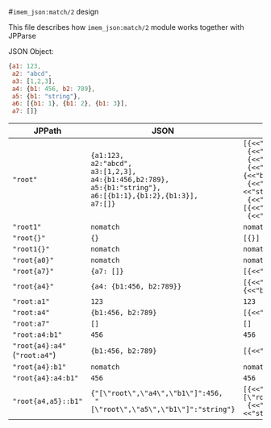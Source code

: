#`imem_json:match/2` design

This file describes how `imem_json:match/2` module works together with JPParse

JSON Object:

```javascript
{a1: 123,
 a2: "abcd",
 a3: [1,2,3],
 a4: {b1: 456, b2: 789},
 a5: {b1: "string"},
 a6: [{b1: 1}, {b1: 2}, {b1: 3}],
 a7: []}
```

JPPath | JSON | Proplist
--- | --- | ---
`"root"` |  `{a1:123,`<br>`a2:"abcd",`<br>`a3:[1,2,3],`<br>`a4:{b1:456,b2:789},`<br>`a5:{b1:"string"},`<br>`a6:[{b1:1},{b1:2},{b1:3}],`<br>`a7:[]}` | `[{<<"a1">>,123},`<br>` {<<"a2">>,<<"abcd">>},`<br>` {<<"a3">>,[1,2,3]},`<br>` {<<"a4">>,[{<<"b1">>,456},{<<"b2">>,789}]},`<br>` {<<"a5">>,[{<<"b1">>,<<"string">>}]},`<br>` {<<"a6">>,[[{<<"b1">>,1}],[{<<"b1">>,2}],[{<<"b1">>,3}]]},`<br>` {<<"a7">>,[]}]`
`"root1"` | `nomatch` | `nomatch`
`"root{}"` | `{}` | `[{}]`
`"root1{}"` | `nomatch` | `nomatch`
`"root{a0}"` | `nomatch` | `nomatch`
`"root{a7}"` | `{a7: []}` | `[{<<"a7">>,[]}]`
`"root{a4}"` | `{a4: {b1:456, b2:789}}` | `[{<<"a4">>,[{<<"b1">>,456},{<<"b2">>,789}]}]`
`"root:a1"` | `123` | `123`
`"root:a4"` | `{b1:456, b2:789}` | `[{<<"b1">>,456},{<<"b2">>,789}]`
`"root:a7"` | `[]` | `[]`
`"root:a4:b1"` | `456` | `456`
`"root{a4}:a4"`<br>(`"root:a4"`) | `{b1:456, b2:789}` | `[{<<"b1">>,456},{<<"b2">>,789}]`
`"root{a4}:b1"` | `nomatch` | `nomatch`
`"root{a4}:a4:b1"` | `456` | `456`
`"root{a4,a5}::b1"` | `{"[\"root\",\"a4\",\"b1\"]":456,`<br>` "[\"root\",\"a5\",\"b1\"]":"string"}` | `[{<<"[\"root\",\"a4\",\"b1\"]">>,456},`<br>` {<<"[\"root\",\"a5\",\"b1\"]">>,<<"string">>}]`
